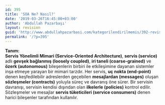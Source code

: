 ```yaml
---
id: 395
title: 'SOA Ne? Nasıl?'
date: '2019-03-26T16:45:00+03:00'
author: 'Abdullah Pazarbaşı'
layout: revision
guid: 'http://www.abdullahpazarbasi.com/kategorilendirilmemis/392-revision-v1'
permalink: '/?p=395'
---
```


**Tanım:**  
**Servis Yönelimli Mimari (Service-Oriented Architecture)**, **servis (service)** adlı **gevşek bağlanmış (loosely coupled)**, **iri taneli (coarse-grained)** ve **özerk (autonomous)** bileşenlerin birbiri ile etkileşimine dayanan sistemler inşa etmeye yarayan bir mimari tarzdır. Her servis, **uç nokta (end-point)** denen keşfedilebilir adreslerden geçebilen **mesajlardan (messages)** oluşan **sözleşmeler (contracts)** yoluyla süreç ve davranış öne sürer. Bir servisin davranışı, servisin kendisi dışından olan **ilkelerle (policies)** kontrol edilir. Sözleşmeler ve mesajlar **servis tüketicileri (service consumers)** denen harici bileşenler tarafından kullanılır.